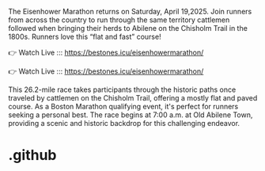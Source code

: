 The Eisenhower Marathon returns on Saturday, April 19,2025. Join runners from across the country to run through the same territory cattlemen followed when bringing their herds to Abilene on the Chisholm Trail in the 1800s. Runners love this “flat and fast” course!

👉 Watch Live ::: https://bestones.icu/eisenhowermarathon/

👉 Watch Live ::: https://bestones.icu/eisenhowermarathon/

This 26.2-mile race takes participants through the historic paths once traveled by cattlemen on the Chisholm Trail, offering a mostly flat and paved course. As a Boston Marathon qualifying event, it's perfect for runners seeking a personal best. The race begins at 7:00 a.m. at Old Abilene Town, providing a scenic and historic backdrop for this challenging endeavor.
# .github
